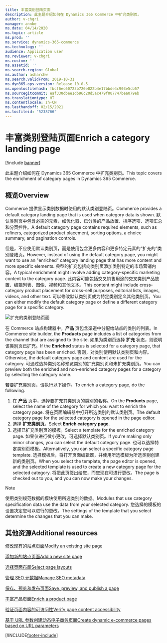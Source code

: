 ```yaml
---
title: 丰富类别登陆页面
description: 此主题介绍如何在 Dynamics 365 Commerce 中扩充类别页。
author: v-chgri
manager: annbe
ms.date: 04/14/2020
ms.topic: article
ms.prod: ''
ms.service: dynamics-365-commerce
ms.technology: ''
audience: Application user
ms.reviewer: v-chgri
ms.custom: ''
ms.assetid: ''
ms.search.region: Global
ms.author: asharchw
ms.search.validFrom: 2019-10-31
ms.dyn365.ops.version: Release 10.0.5
ms.openlocfilehash: fbcf6ec60723b726e022b4e17bbde4c903e5cb57
ms.sourcegitcommit: eaf330dbee1db96c20d5ac479f007747bea079eb
ms.translationtype: HT
ms.contentlocale: zh-CN
ms.lasthandoff: 02/15/2021
ms.locfileid: "5238766"
---
```

# <a name="enrich-a-category-landing-page"></a><span data-ttu-id="e29a2-103">丰富类别登陆页面</span><span class="sxs-lookup"><span data-stu-id="e29a2-103">Enrich a category landing page</span></span>


[!include [banner](includes/banner.md)]

<span data-ttu-id="e29a2-104">此主题介绍如何在 Dynamics 365 Commerce 中扩充类别页。</span><span class="sxs-lookup"><span data-stu-id="e29a2-104">This topic covers the enrichment of category pages in Dynamics 365 Commerce.</span></span>

## <a name="overview"></a><span data-ttu-id="e29a2-105">概览</span><span class="sxs-lookup"><span data-stu-id="e29a2-105">Overview</span></span>

<span data-ttu-id="e29a2-106">Commerce 提供显示类别数据时使用的默认类别登陆页。</span><span class="sxs-lookup"><span data-stu-id="e29a2-106">Commerce provides a default category landing page that is used when category data is shown.</span></span> <span data-ttu-id="e29a2-107">默认类别页中包含必需的元素，如优化器、已分类的产品放置、排序选项、选项汇总和分页控件。</span><span class="sxs-lookup"><span data-stu-id="e29a2-107">A default category page contains required elements, such as refiners, categorized product placement, sorting options, a choice summary, and pagination controls.</span></span> 

<span data-ttu-id="e29a2-108">但是，不应使用默认类别页，而是使用包含更多内容和更多特定元素的“扩充的”类别登陆页。</span><span class="sxs-lookup"><span data-stu-id="e29a2-108">However, instead of using the default category page, you might want to use an "enriched" category landing page that has more content and more specific elements.</span></span> <span data-ttu-id="e29a2-109">典型的扩充包括向类别页添加类别特定的市场营销内容。</span><span class="sxs-lookup"><span data-stu-id="e29a2-109">A typical enrichment might involve adding category-specific marketing content to the category page.</span></span> <span data-ttu-id="e29a2-110">此内容可能包括交叉销售用途的交叉类别产品放置、编辑列表、图像、视频和其他文本。</span><span class="sxs-lookup"><span data-stu-id="e29a2-110">This content might include cross-category product placement for cross-sell purposes, editorial lists, images, videos, and other text.</span></span> <span data-ttu-id="e29a2-111">可以修改默认类别页或为特定类别定义其他类别页。</span><span class="sxs-lookup"><span data-stu-id="e29a2-111">You can either modify the default category page or define a different category page for a specific category.</span></span>

![扩充的类别登陆页面](./media/CategoryLandingPages.png)

<span data-ttu-id="e29a2-113">在 Commerce 站点构建器中，**产品** 页包含渠道中分配给站点的类别的列表。</span><span class="sxs-lookup"><span data-stu-id="e29a2-113">In Commerce site builder, the **Products** page includes a list of categories from the channel that are assigned to the site.</span></span> <span data-ttu-id="e29a2-114">如果为类别页选择 **扩充** 状态，则说明该类别页已扩充。</span><span class="sxs-lookup"><span data-stu-id="e29a2-114">If the **Enriched** status is selected for a category page, that category page has been enriched.</span></span> <span data-ttu-id="e29a2-115">否则，对类别使用默认类别页和内容。</span><span class="sxs-lookup"><span data-stu-id="e29a2-115">Otherwise, the default category page and content are used for the category.</span></span> <span data-ttu-id="e29a2-116">可通过选择类别名称预览类别的扩充类别页和未扩充类别页。</span><span class="sxs-lookup"><span data-stu-id="e29a2-116">You can preview both the enriched and non-enriched category pages for a category by selecting the category name.</span></span>

<span data-ttu-id="e29a2-117">若要扩充类别页，请执行以下操作。</span><span class="sxs-lookup"><span data-stu-id="e29a2-117">To enrich a category page, do the following.</span></span>

1. <span data-ttu-id="e29a2-118">在 **产品** 页中，选择要扩充其类别页的类别的名称。</span><span class="sxs-lookup"><span data-stu-id="e29a2-118">On the **Products** page, select the name of the category for which you want to enrich the category page.</span></span> <span data-ttu-id="e29a2-119">将在页面编辑器中打开所选类别的默认类别页。</span><span class="sxs-lookup"><span data-stu-id="e29a2-119">The default category page for the selected category is opened in the page editor.</span></span>
2. <span data-ttu-id="e29a2-120">选择 **扩充类别页**。</span><span class="sxs-lookup"><span data-stu-id="e29a2-120">Select **Enrich category page**.</span></span>
3. <span data-ttu-id="e29a2-121">选择已扩充类别页的模板。</span><span class="sxs-lookup"><span data-stu-id="e29a2-121">Select a template for the enriched category page.</span></span> <span data-ttu-id="e29a2-122">如果仅进行微小更改，可选择默认类别页。</span><span class="sxs-lookup"><span data-stu-id="e29a2-122">If you're making only minor changes, you can select the default category page.</span></span> <span data-ttu-id="e29a2-123">也可以选择特定类别页模板。</span><span class="sxs-lookup"><span data-stu-id="e29a2-123">Alternatively, you can select a specific category page template.</span></span> <span data-ttu-id="e29a2-124">选择模板后，将打开页面编辑器，并使用所选模板为所选类别创建新的类别页。</span><span class="sxs-lookup"><span data-stu-id="e29a2-124">When you select the template, the page editor is opened, and the selected template is used to create a new category page for the selected category.</span></span> <span data-ttu-id="e29a2-125">将把此页签出给您，而您现在可进行更改。</span><span class="sxs-lookup"><span data-stu-id="e29a2-125">The page is checked out to you, and you can now make your changes.</span></span>

> [!NOTE]
> <span data-ttu-id="e29a2-126">使用类别规范数据的模块使用所选类别的数据。</span><span class="sxs-lookup"><span data-stu-id="e29a2-126">Modules that use category specification data use the data from your selected category.</span></span> <span data-ttu-id="e29a2-127">您选择的模板的设置决定您可以进行的更改。</span><span class="sxs-lookup"><span data-stu-id="e29a2-127">The settings of the template that you select determine the changes that you can make.</span></span>

## <a name="additional-resources"></a><span data-ttu-id="e29a2-128">其他资源</span><span class="sxs-lookup"><span data-stu-id="e29a2-128">Additional resources</span></span>

[<span data-ttu-id="e29a2-129">修改现有的站点页面</span><span class="sxs-lookup"><span data-stu-id="e29a2-129">Modify an existing site page</span></span>](modify-existing-page.md)

[<span data-ttu-id="e29a2-130">添加新的站点页面</span><span class="sxs-lookup"><span data-stu-id="e29a2-130">Add a new site page</span></span>](add-new-page.md)

[<span data-ttu-id="e29a2-131">选择页面布局</span><span class="sxs-lookup"><span data-stu-id="e29a2-131">Select page layouts</span></span>](select-page-layouts.md)

[<span data-ttu-id="e29a2-132">管理 SEO 元数据</span><span class="sxs-lookup"><span data-stu-id="e29a2-132">Manage SEO metadata</span></span>](manage-seo-metadata.md)

[<span data-ttu-id="e29a2-133">保存、预览和发布页面</span><span class="sxs-lookup"><span data-stu-id="e29a2-133">Save, preview, and publish a page</span></span>](save-preview-publish-page.md)

[<span data-ttu-id="e29a2-134">丰富产品页面</span><span class="sxs-lookup"><span data-stu-id="e29a2-134">Enrich a product page</span></span>](enrich-product-page.md)

[<span data-ttu-id="e29a2-135">验证页面内容的可访问性</span><span class="sxs-lookup"><span data-stu-id="e29a2-135">Verify page content accessibility</span></span>](verify-accessibility.md)

[<span data-ttu-id="e29a2-136">基于 URL 参数创建动态电子商务页面</span><span class="sxs-lookup"><span data-stu-id="e29a2-136">Create dynamic e-commerce pages based on URL parameters</span></span>](create-dynamic-pages.md)


[!INCLUDE[footer-include](../includes/footer-banner.md)]